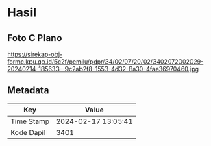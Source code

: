 # Hasil

## Foto C Plano

https://sirekap-obj-formc.kpu.go.id/5c2f/pemilu/pdpr/34/02/07/20/02/3402072002029-20240214-185633--9c2ab2f8-1553-4d32-8a30-4faa36970460.jpg


## Metadata

| Key        | Value               |
| ---------- | ------------------- |
| Time Stamp | 2024-02-17 13:05:41 |
| Kode Dapil | 3401                |



